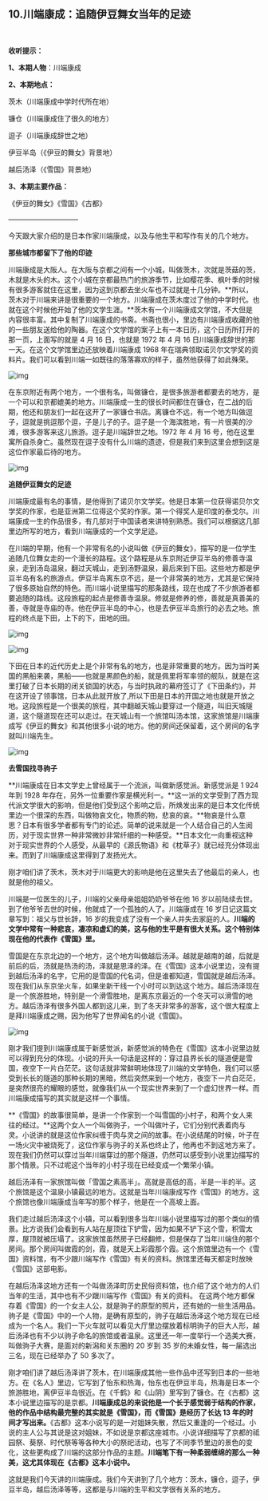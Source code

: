 ## 10.川端康成：追随伊豆舞女当年的足迹
  


**收听提示：**


**1、本期人物**：川端康成


**2、本期地点：**


茨木（川端康成中学时代所在地）


镰仓（川端康成住了很久的地方）


逗子（川端康成辞世之地）


伊豆半岛（《伊豆的舞女》背景地）


越后汤泽（《雪国》背景地）


**3、本期主要作品：**


《伊豆的舞女》《雪国》《古都》


——————————


今天跟大家介绍的是日本作家川端康成，以及与他生平和写作有关的几个地方。


**那些城市都留下了他的印迹**


川端康成是大阪人。在大阪与京都之间有一个小城，叫做茨木，次就是茨菇的茨，木就是木头的木。这个小城在京都最热门的旅游季节，比如樱花季、枫叶季的时候有很多游客就住在这里，因为这到京都去坐火车也不过就是十几分钟。**所以，茨木对于川端来讲是很重要的一个地方。川端康成在茨木度过了他的中学时代。也就在这个时候他开始了他的文学生涯。**茨木有一个川端康成文学馆，不大但是内容很丰富。其中复制了川端康成的书斋。书斋也很小，里边有川端康成收藏的他的一些朋友送给他的陶器。在这个文学馆的案子上有一本日历，这个日历所打开的那一页，上面写的就是 4 月 16 日，也就是 1972 年 4 月 16 日川端康成辞世的那一天。在这个文学馆里边还放映着川端康成 1968 年在瑞典领取诺贝尔文学奖的资料片。我们可以看到川端一如既往的落落寡欢的样子，虽然他获得了如此殊荣。


  



![img](https://pic1.zhimg.com/v2-849304e3df6affb5328dd5e598c68940.webp)

  



在东京附近有两个地方，一个很有名，叫做镰仓，是很多旅游者都要去的地方，是一个可以和京都媲美的地方。川端康成一生的很长时间都住在镰仓，在二战的后期，他还和朋友们一起在这开了一家镰仓书店。离镰仓不远，有一个地方叫做逗子，逗就是挑逗那个逗，子是儿子的子。逗子是一个海滨胜地，有一片很美的沙滩，很多游客来这儿旅游。逗子是川端辞世之地。1972 年 4 月 16 号，他在这里寓所自杀身亡。虽然现在逗子没有什么川端的遗迹，但是我们来到这里会想到这是这位作家最后待的地方。


  



![img](https://pic2.zhimg.com/v2-88a56ac0ee1ed19f45ccad4f64f909ab.webp)

  



**追随伊豆舞女的足迹**


川端康成最有名的事情，是他得到了诺贝尔文学奖。他是日本第一位获得诺贝尔文学奖的作家，也是亚洲第二位得这个奖的作家。第一个得奖人是印度的泰戈尔。川端康成一生的作品很多，有几部对于中国读者来讲特别熟悉。我们可以根据这几部里边所写的地方，看到川端康成的一个文学足迹。


在川端的早期，他有一个非常有名的小说叫做《伊豆的舞女》，描写的是一位学生追随几位舞女走的一个漫长的路程。这个路程是从东京附近伊豆半岛的修善寺温泉，走到汤岛温泉，翻过天城山，走到汤野温泉，最后来到下田。这些地方都是伊豆半岛有名的旅游点。伊豆半岛离东京不远，是一个非常美的地方，尤其是它保持了很多原始自然的特色。而川端小说里描写的那条路线，现在也成了不少旅游者都要追随的路线。这段旅程的起点是修善寺温泉。修就是修养的修，善就是真善美的善，寺就是寺庙的寺。他在伊豆半岛的中心，也是去伊豆半岛旅行的必去之地。旅程的终点是下田，上下的下，田地的田。


  



![img](https://pic2.zhimg.com/v2-c79b31a564db87c7cea874151e171496.webp)

  



![img](https://pic1.zhimg.com/v2-388d13206e7eb23eb4b97482a09c7946.webp)

  



下田在日本的近代历史上是个非常有名的地方，也是非常重要的地方。因为当时美国的黑船来袭，黑船——也就是黑颜色的船，就是佩里将军率领的舰队，就是在这里打破了日本长期的闭关锁国的状态，与当时执政的幕府签订了《下田条约》，并在这开设了领事馆，日本从此就开放了,所以下田是日本的开国之地也就是开放之地。这段旅程是一个很美的旅程，其中翻越天城山要穿过一个隧道，叫旧天城隧道，这个隧道现在还可以走过。在天城山有一个旅馆叫汤本馆，这家旅馆是川端康成写《伊豆的舞女》和其他很多小说的地方。他的房间还保留着，这个房间的名字就叫川端先生。


  



![img](https://pic3.zhimg.com/v2-fa1d9ab07c77ad9b8c195193bde9afa9.webp)

  



**去雪国找寻驹子**


**川端康成在日本文学史上曾经属于一个流派，叫做新感觉派。新感觉派是 1 924 年到 1928 年存在，另外一位重要作家是横光利一。**这一派的文学受到了西方现代派文学很大的影响，但是他们受到这个影响之后，所焕发出来的是日本文化传统里边一个很深的东西，叫做物哀文化，物质的物，悲哀的哀。**物哀是什么意思？日本有很多学者都有专门的论述。简单的说来就是一个人结合自己的人生阅历，对于现实世界一种非常微妙非常纤细的一种感受。**日本文化一向重视这种对于现实世界的个人感受，从最早的《源氏物语》和《枕草子》就已经充分体现出来。而到了川端康成这里得到了发扬光大。


刚才咱们讲了茨木，茨木对于川端更大的影响是他在这里失去了他最后的亲人，也就是他的祖父。


川端是一位医生的儿子，川端的父亲母亲姐姐奶奶爷爷在他 16 岁以前陆续去世。到了他爷爷去世的时候，他就成了一个孤独的人了。川端康成在 16 岁日记这篇文章写到：祖父与世长辞，16 岁的我变成了没有一个亲人并失去家庭的人。**川端的文学中常有一种悲哀，凄凉和虚幻的美，这与他的生平是有很大关系。这个特别体现在他的代表作《雪国》里。**


雪国是在东京北边的一个地方，这个地方叫做越后汤泽。越就是越南的越，后就是前后的后，汤就是热汤的汤，泽就是恩泽的泽。在《雪国》这本小说里边，没有提到越后汤泽的名字，它用的是雪国的代名词，但是谁都知道，雪国就是越后汤泽。现在我们从东京坐火车，如果坐新干线一个小时可以到达这个地方。越后汤泽现在是一个旅游胜地，特别是一个滑雪胜地，是离东京最近的一个冬天可以滑雪的地方。越后汤泽有很多外国人都到这儿来，到了冬天非常多的游客，这个很大程度上是拜川端康成之赐，因为他写了世界闻名的小说《雪国》。


  



![img](https://pic4.zhimg.com/v2-762d780d4c4b1423d414c2484136cdd8.webp)

  



刚才我们提到川端康成属于新感觉派，新感觉派的特色在《雪国》这本小说里边就可以得到充分的体现。小说的开头一句话是这样的：穿过县界长长的隧道便是雪国，夜空下一片白茫茫。这句话就非常鲜明地体现了川端的文学特色，我们可以感受到长长的隧道的那种长期的黑暗，然后突然来到一个地方，夜空下一片白茫茫，是突然很亮的耀眼的感觉，就像我们从一个现实世界来到了一个虚幻世界一样。而川端康成描写的其实就是这样一个事情。


  



**《雪国》的故事很简单，是讲一个作家到一个叫雪国的小村子，和两个女人来往的经过。**这两个女人一个叫做驹子，一个叫做叶子，它们分别代表着肉与灵。小说讲的就是这位作家纠缠于肉与灵之间的故事。在小说结尾的时候，叶子在一场火灾中被烧死了，这位作家与驹子的关系也终止了，他再也不到这地方来了。现在我们仍然可以穿过当年川端穿过的那个隧道，仍然可以感受到小说里边描写的那个情景。只不过呢这个当年的小村子现在已经变成一个繁荣小镇。


越后汤泽有一家旅馆叫做「雪国之素高半」。高就是高低的高，半是一半的半。这个旅馆是这个温泉小镇最远的地方。这就是当年川端康成写作《雪国》的地方。这个旅馆也像川端康成当年写的那个样子，他是在一个高坡上面。


我们走过越后汤泽这个小镇，可以看到很多当年川端小说里描写过的那个类似的情景。比方说我们会看到有人站在屋顶往下铲雪，因为如果不铲下这个雪，积雪太厚，屋顶就被压塌了。这家旅馆虽然房子已经翻修，但是保存了当年川端住的那个房间。那个房间叫做霞的剑，霞，就是天上彩霞那个霞。这个旅馆里边有一个《雪国》资料馆，有不少跟川端写作《雪国》有关的资料。旅馆里还每天都定时放映《雪国》这部电影。


在越后汤泽这地方还有一个叫做汤泽町历史民俗资料馆，也介绍了这个地方的人们当年的生活，其中也有不少跟川端写作《雪国》有关的资料。 在这两个地方都保存着《雪国》的一个女主人公，就是驹子的原型的照片，还有她的一些生活用品。驹子是《雪国》中的一个人物，是确有原型的，驹子在越后汤泽这个地方现在已经成为一个名人。我们一下火车就可以看见大厅里边摆放着标明驹子的巨大人形，越后汤泽也有不少以驹子命名的旅馆或者温泉。这里还一年一度举行一个选美大赛，叫做驹子大赛，是面对的新潟和关东圈的 20 岁到 35 岁的未婚女性，每一届选出三名，现在已经举办了 50 多次了。


刚才咱们讲了越后汤泽讲了茨木，在川端康成其他一些作品中还写到日本的一些地方。在《名人》里边，它写到了怡东和热海，怡东也在伊豆半岛，热海是日本一个旅游胜地，离伊豆半岛很近。在《千鹤》和《山阴》里写到了镰仓。在《古都》这本小说里边描写的是京都。**川端康成总的来说他是一个长于感觉弱于结构的作家，他的作品中结构最完整的其实就是《雪国》，而《雪国》是经历了长达 13 年的时间才写出来。**《古都》这本小说写的是一对姐妹失散，然后又重逢的一个经过。小说的主人公与其说是这对姐妹，不如说是京都这座城市。小说详细描写了京都的祗园祭、葵祭、时代祭等等各种大小的祭祀活动，也写了不同季节里边的景色的变化，这些更构成了川端的这部分作品的主题。**川端笔下有一种柔弱缠绵的那么一种美，这尤其体现在《古都》这本小说中。**


这就是我们今天讲的川端康成。我们今天讲到了几个地方：茨木，镰仓，逗子，伊豆半岛，越后汤泽等等，这都是与川端的生平和文学很有关系的地方。


  



